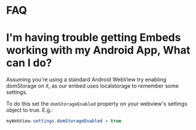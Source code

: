 # FAQ

# I'm having trouble getting Embeds working with my Android App, What can I do?

Assuming you're using a standard Android WebView try enabling domStorage on it, as our embed uses localstorage to remember some settings.

To do this set the `domStorageEnabled` property on your webview's settings object to true. E.g.:
```Java
myWebView.settings.domStorageEnabled = true
```
